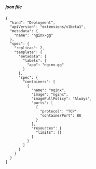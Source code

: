 ##### json file
    {
      "kind": "Deployment",
      "apiVersion": "extensions/v1beta1",
      "metadata": {
        "name": "nginx-gg"
      },
      "spec": {
        "replicas": 2,
        "template": {
          "metadata": {
            "labels": {
              "app": "nginx-gg"
            }
          },
          "spec": {
            "containers": [
              {
                "name": "nginx",
                "image": "nginx",
                "imagePullPolicy": "Always",
                "ports": [
                  {
                    "protocol": "TCP"
                    "containerPort": 80
                  }
                ],
                "resources": {
                  "limits": {}
                }
              }
            ]
          }
        }
      }
    }